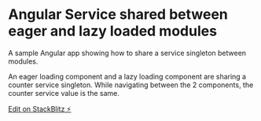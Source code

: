# Angular Service shared between eager and lazy loaded modules

A sample Angular app showing how to share a service singleton between modules. 

An eager loading component and a lazy loading component are sharing a counter service singleton. While navigating between the 2 components, the counter service value is the same.

[Edit on StackBlitz ⚡️](https://stackblitz.com/edit/angular-7-shared-module-service)